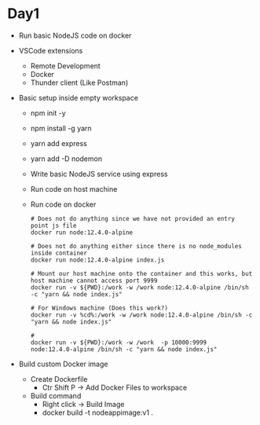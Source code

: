 # Day1

- Run basic NodeJS code on docker
- VSCode extensions
  - Remote Development
  - Docker
  - Thunder client (Like Postman)
  
- Basic setup inside empty workspace
  - npm init -y
  - npm install -g yarn
  - yarn add express
  - yarn add -D nodemon
  - Write basic NodeJS service using express
  - Run code on host machine
  - Run code on docker
      
        # Does not do anything since we have not provided an entry point js file
        docker run node:12.4.0-alpine

        # Does not do anything either since there is no node_modules inside container
        docker run node:12.4.0-alpine index.js
        
        # Mount our host machine onto the container and this works, but host machine cannot access port 9999
        docker run -v ${PWD}:/work -w /work node:12.4.0-alpine /bin/sh -c "yarn && node index.js"
        
        # For Windows machine (Does this work?)
        docker run -v %cd%:/work -w /work node:12.4.0-alpine /bin/sh -c "yarn && node index.js"

        # 
        docker run -v ${PWD}:/work -w /work  -p 10000:9999   node:12.4.0-alpine /bin/sh -c "yarn && node index.js"
  
- Build custom Docker image
  - Create Dockerfile
    - Ctr Shift P -> Add Docker Files to workspace
  - Build command  
    - Right click -> Build Image
    - docker build -t nodeappimage:v1 .



